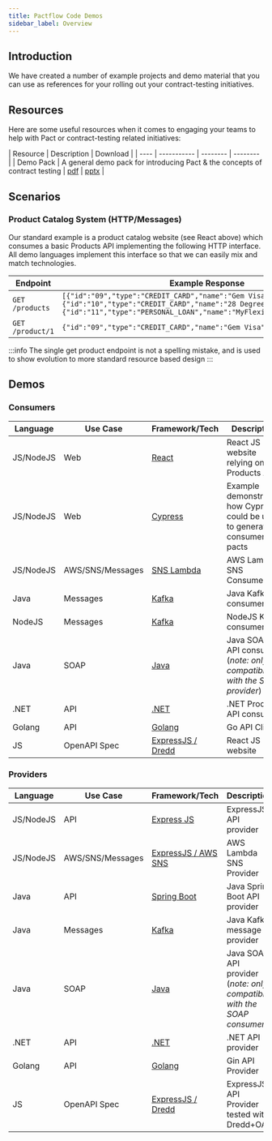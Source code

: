```yaml
---
title: Pactflow Code Demos
sidebar_label: Overview
---
```


## Introduction

We have created a number of example projects and demo material that you can use as references for your rolling out your contract-testing initiatives.

## Resources

Here are some useful resources when it comes to engaging your teams to help with Pact or contract-testing related initiatives:

| Resource | Description | Download |
| ---- | ----------- | -------- | -------- |
| Demo Pack | A general demo pack for introducing Pact & the concepts of contract testing | <a href="/resources/pactflow-demo-pack_2020.pdf" target="_blank">pdf</a> \| <a href="/resources/pactflow-demo-pack_2020.pptx" target="_blank">pptx</a> |


## Scenarios

### Product Catalog System (HTTP/Messages)

Our standard example is a product catalog website (see React above) which consumes a basic Products API implementing the following HTTP interface. All demo languages implement this interface so that we can easily mix and match technologies.

| Endpoint | Example Response |
| -------- | ---------------- |
| `GET /products` | `[{"id":"09","type":"CREDIT_CARD","name":"Gem Visa","version":"v1"},{"id":"10","type":"CREDIT_CARD","name":"28 Degrees","version":"v1"},{"id":"11","type":"PERSONAL_LOAN","name":"MyFlexiPay","version":"v2"}]`
| `GET /product/1` | `{"id":"09","type":"CREDIT_CARD","name":"Gem Visa","version":"v1"}`

:::info
The single get product endpoint is not a spelling mistake, and is used to show evolution to more standard resource based design
:::

## Demos

### Consumers

| Language | Use Case | Framework/Tech | Description |
| --------- | ------- | ----------- | -------------- |
| JS/NodeJS | Web | [React](/docs/examples/js/consumer/readme) | React JS website relying on a Products API |
| JS/NodeJS | Web | [Cypress](/docs/examples/cypress/readme) | Example demonstrating how Cypress could be used to generate consumer pacts |
| JS/NodeJS | AWS/SNS/Messages | [SNS Lambda](/docs/examples/aws/sns/consumer/readme) | AWS Lambda SNS Consumer |
| Java | Messages | [Kafka](/docs/examples/kafka/java/consumer) | Java Kafka consumer |
| NodeJS | Messages | [Kafka](/docs/examples/kafka/js/consumer) | NodeJS Kafka consumer |
| Java | SOAP | [Java](/docs/examples/soap/java/consumer) | Java SOAP API consumer (_note: only compatible with the SOAP provider_) |
| .NET | API | [.NET](/docs/examples/dotnet/consumer/readme) | .NET Products API consumer |
| Golang | API | [Golang](/docs/examples/golang/consumer/readme) | Go API Client |
| JS | OpenAPI Spec | [ExpressJS / Dredd](/docs/examples/bi-directional/js/consumer/readme) | React JS website |

### Providers

| Language | Use Case | Framework/Tech | Description |
| --------- | ------- | ----------- | -------------- |
| JS/NodeJS | API | [Express JS](/docs/examples/js/provider/readme) | ExpressJS API provider |
| JS/NodeJS | AWS/SNS/Messages | [ExpressJS / AWS SNS](/docs/examples/aws/sns/provider/readme) | AWS Lambda SNS Provider |
| Java | API | [Spring Boot](/docs/examples/java/provider-springboot/readme) | Java Spring Boot API provider |
| Java | Messages | [Kafka](/docs/examples/kafka/java/provider) | Java Kafka message provider |
| Java | SOAP | [Java](/docs/examples/soap/java/provider)  | Java SOAP API provider (_note: only compatible with the SOAP consumer_) |
| .NET | API | [.NET](/docs/examples/dotnet/provider/readme) | .NET API provider |
| Golang | API | [Golang](/docs/examples/golang/provider/readme) | Gin API Provider |
| JS | OpenAPI Spec | [ExpressJS / Dredd](/docs/examples/bi-directional/js/provider/readme) | ExpressJS API Provider tested with Dredd+OAS |